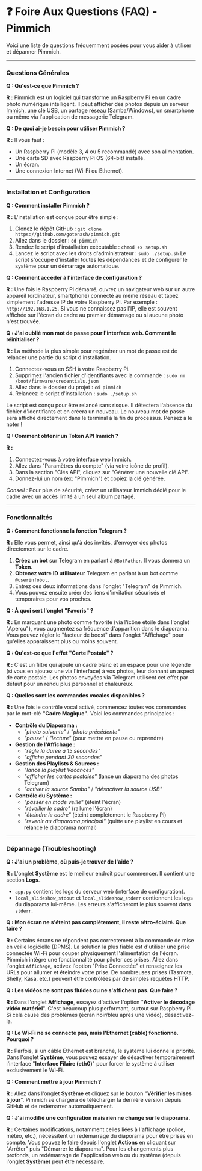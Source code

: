 # ❓ Foire Aux Questions (FAQ) - Pimmich

Voici une liste de questions fréquemment posées pour vous aider à utiliser et dépanner Pimmich.

---

### Questions Générales

**Q : Qu'est-ce que Pimmich ?**

**R :** Pimmich est un logiciel qui transforme un Raspberry Pi en un cadre photo numérique intelligent. Il peut afficher des photos depuis un serveur [Immich](https://immich.app/), une clé USB, un partage réseau (Samba/Windows), un smartphone ou même via l'application de messagerie Telegram.

**Q : De quoi ai-je besoin pour utiliser Pimmich ?**

**R :** Il vous faut :
- Un Raspberry Pi (modèle 3, 4 ou 5 recommandé) avec son alimentation.
- Une carte SD avec Raspberry Pi OS (64-bit) installé.
- Un écran.
- Une connexion Internet (Wi-Fi ou Ethernet).

---

### Installation et Configuration

**Q : Comment installer Pimmich ?**

**R :** L'installation est conçue pour être simple :
1. Clonez le dépôt GitHub : `git clone https://github.com/gotenash/pimmich.git`
2. Allez dans le dossier : `cd pimmich`
3. Rendez le script d'installation exécutable : `chmod +x setup.sh`
4. Lancez le script avec les droits d'administrateur : `sudo ./setup.sh`
Le script s'occupe d'installer toutes les dépendances et de configurer le système pour un démarrage automatique.

**Q : Comment accéder à l'interface de configuration ?**

**R :** Une fois le Raspberry Pi démarré, ouvrez un navigateur web sur un autre appareil (ordinateur, smartphone) connecté au même réseau et tapez simplement l'adresse IP de votre Raspberry Pi. Par exemple : `http://192.168.1.25`. Si vous ne connaissez pas l'IP, elle est souvent affichée sur l'écran du cadre au premier démarrage ou si aucune photo n'est trouvée.

**Q : J'ai oublié mon mot de passe pour l'interface web. Comment le réinitialiser ?**

**R :** La méthode la plus simple pour regénérer un mot de passe est de relancer une partie du script d'installation.
1. Connectez-vous en SSH à votre Raspberry Pi.
2. Supprimez l'ancien fichier d'identifiants avec la commande : `sudo rm /boot/firmware/credentials.json`
3. Allez dans le dossier du projet : `cd pimmich`
4. Relancez le script d'installation : `sudo ./setup.sh`

Le script est conçu pour être relancé sans risque. Il détectera l'absence du fichier d'identifiants et en créera un nouveau. Le nouveau mot de passe sera affiché directement dans le terminal à la fin du processus. Pensez à le noter !

**Q : Comment obtenir un Token API Immich ?**

**R :**
1. Connectez-vous à votre interface web Immich.
2. Allez dans "Paramètres du compte" (via votre icône de profil).
3. Dans la section "Clés API", cliquez sur "Générer une nouvelle clé API".
4. Donnez-lui un nom (ex: "Pimmich") et copiez la clé générée.

*Conseil :* Pour plus de sécurité, créez un utilisateur Immich dédié pour le cadre avec un accès limité à un seul album partagé.

---

### Fonctionnalités

**Q : Comment fonctionne la fonction Telegram ?**

**R :** Elle vous permet, ainsi qu'à des invités, d'envoyer des photos directement sur le cadre.
1.  **Créez un bot** sur Telegram en parlant à `@BotFather`. Il vous donnera un **Token**.
2.  **Obtenez votre ID utilisateur** Telegram en parlant à un bot comme `@userinfobot`.
3.  Entrez ces deux informations dans l'onglet "Telegram" de Pimmich.
4.  Vous pouvez ensuite créer des liens d'invitation sécurisés et temporaires pour vos proches.

**Q : À quoi sert l'onglet "Favoris" ?**

**R :** En marquant une photo comme favorite (via l'icône étoile <i class="fas fa-star"></i> dans l'onglet "Aperçu"), vous augmentez sa fréquence d'apparition dans le diaporama. Vous pouvez régler le "facteur de boost" dans l'onglet "Affichage" pour qu'elles apparaissent plus ou moins souvent.

**Q : Qu'est-ce que l'effet "Carte Postale" ?**

**R :** C'est un filtre qui ajoute un cadre blanc et un espace pour une légende (si vous en ajoutez une via l'interface) à vos photos, leur donnant un aspect de carte postale. Les photos envoyées via Telegram utilisent cet effet par défaut pour un rendu plus personnel et chaleureux.

**Q : Quelles sont les commandes vocales disponibles ?**

**R :** Une fois le contrôle vocal activé, commencez toutes vos commandes par le mot-clé **"Cadre Magique"**. Voici les commandes principales :

*   **Contrôle du Diaporama :**
    *   *"photo suivante"* / *"photo précédente"*
    *   *"pause"* / *"lecture"* (pour mettre en pause ou reprendre)
*   **Gestion de l'Affichage :**
    *   *"règle la durée à 15 secondes"*
    *   *"affiche pendant 30 secondes"*
*   **Gestion des Playlists & Sources :**
    *   *"lance la playlist Vacances"*
    *   *"afficher les cartes postales"* (lance un diaporama des photos Telegram)
    *   *"activer la source Samba"* / *"désactiver la source USB"*
*   **Contrôle du Système :**
    *   *"passer en mode veille"* (éteint l'écran)
    *   *"réveiller le cadre"* (rallume l'écran)
    *   *"éteindre le cadre"* (éteint complètement le Raspberry Pi)
    *   *"revenir au diaporama principal"* (quitte une playlist en cours et relance le diaporama normal)

---

### Dépannage (Troubleshooting)

**Q : J'ai un problème, où puis-je trouver de l'aide ?**

**R :** L'onglet **Système** est le meilleur endroit pour commencer. Il contient une section **Logs**.
- `app.py` contient les logs du serveur web (interface de configuration).
- `local_slideshow_stdout` et `local_slideshow_stderr` contiennent les logs du diaporama lui-même. Les erreurs s'afficheront le plus souvent dans `stderr`.

**Q : Mon écran ne s'éteint pas complètement, il reste rétro-éclairé. Que faire ?**

**R :** Certains écrans ne répondent pas correctement à la commande de mise en veille logicielle (DPMS). La solution la plus fiable est d'utiliser une prise connectée Wi-Fi pour couper physiquement l'alimentation de l'écran. Pimmich intègre une fonctionnalité pour piloter ces prises. Allez dans l'onglet `Affichage`, activez l'option "Prise Connectée" et renseignez les URLs pour allumer et éteindre votre prise. De nombreuses prises (Tasmota, Shelly, Kasa, etc.) peuvent être contrôlées par de simples requêtes HTTP.

**Q : Les vidéos ne sont pas fluides ou ne s'affichent pas. Que faire ?**

**R :** Dans l'onglet **Affichage**, essayez d'activer l'option "**Activer le décodage vidéo matériel**". C'est beaucoup plus performant, surtout sur Raspberry Pi. Si cela cause des problèmes (écran noir/bleu après une vidéo), désactivez-la.

**Q : Le Wi-Fi ne se connecte pas, mais l'Ethernet (câble) fonctionne. Pourquoi ?**

**R :** Parfois, si un câble Ethernet est branché, le système lui donne la priorité. Dans l'onglet **Système**, vous pouvez essayer de désactiver temporairement l'interface "**Interface Filaire (eth0)**" pour forcer le système à utiliser exclusivement le Wi-Fi.

**Q : Comment mettre à jour Pimmich ?**

**R :** Allez dans l'onglet **Système** et cliquez sur le bouton "**Vérifier les mises à jour**". Pimmich se chargera de télécharger la dernière version depuis GitHub et de redémarrer automatiquement.

**Q : J'ai modifié une configuration mais rien ne change sur le diaporama.**

**R :** Certaines modifications, notamment celles liées à l'affichage (police, météo, etc.), nécessitent un redémarrage du diaporama pour être prises en compte. Vous pouvez le faire depuis l'onglet **Actions** en cliquant sur "Arrêter" puis "Démarrer le diaporama". Pour les changements plus profonds, un redémarrage de l'application web ou du système (depuis l'onglet **Système**) peut être nécessaire.